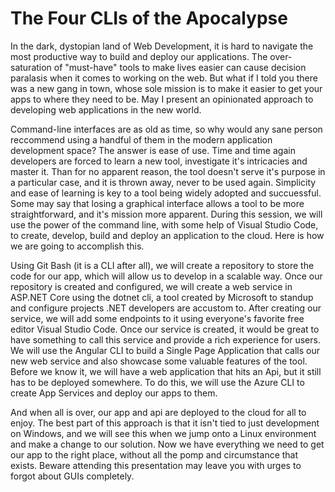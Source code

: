 # The Four CLIs of the Apocalypse

In the dark, dystopian land of Web Development, it is hard to navigate the most productive way to build and deploy our applications. The over-saturation of "must-have" tools to make lives easier can cause decision paralasis when it comes to working on the web. But what if I told you there was a new gang in town, whose sole mission is to make it easier to get your apps to where they need to be. May I present an opinionated approach to developing web applications in the new world.

Command-line interfaces are as old as time, so why would any sane person reccommend using a handful of them in the modern application development space? The answer is ease of use. Time and time again developers are forced to learn a new tool, investigate it's intricacies and master it. Than for no apparent reason, the tool doesn't serve it's purpose in a particular case, and it is thrown away, never to be used again. Simplicity and ease of learning is key to a tool being widely adopted and succuessful. Some may say that losing a graphical interface allows a tool to be more straightforward, and it's mission more apparent. During this session, we will use the power of the command line, with some help of Visual Studio Code, to create, develop, build and deploy an application to the cloud. Here is how we are going to accomplish this.

Using Git Bash (it is a CLI after all), we will create a repository to store the code for our app, which will allow us to develop in a scalable way. Once our repository is created and configured, we will create a web service in ASP.NET Core using the dotnet cli, a tool created by Microsoft to standup and configure projects .NET developers are accustom to. After creating our service, we will add some endpoints to it using everyone's favorite free editor Visual Studio Code. Once our service is created, it would be great to have something to call this service and provide a rich experience for users. We will use the Angular CLI to build a Single Page Application that calls our new web service and also showcase some valuable features of the tool. Before we know it, we will have a web application that hits an Api, but it still has to be deployed somewhere. To do this, we will use the Azure CLI to create App Services and deploy our apps to them.

And when all is over, our app and api are deployed to the cloud for all to enjoy. The best part of this approach is that it isn't tied to just development on Windows, and we will see this when we jump onto a Linux environment and make a change to our solution. Now we have everything we need to get our app to the right place, without all the pomp and circumstance that exists. Beware attending this presentation may leave you with urges to forgot about GUIs completely.